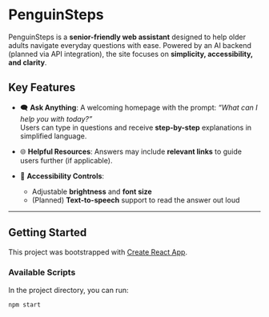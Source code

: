 # PenguinSteps

PenguinSteps is a **senior-friendly web assistant** designed to help older adults navigate everyday questions with ease. Powered by an AI backend (planned via API integration), the site focuses on **simplicity, accessibility, and clarity**.

## Key Features

- 🗨️ **Ask Anything**: A welcoming homepage with the prompt: _“What can I help you with today?”_  
  Users can type in questions and receive **step-by-step** explanations in simplified language.

- 🌐 **Helpful Resources**: Answers may include **relevant links** to guide users further (if applicable).

- 🔆 **Accessibility Controls**:
  - Adjustable **brightness** and **font size**
  - (Planned) **Text-to-speech** support to read the answer out loud

---

## Getting Started

This project was bootstrapped with [Create React App](https://github.com/facebook/create-react-app).

### Available Scripts

In the project directory, you can run:

```bash
npm start
